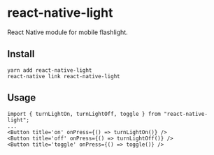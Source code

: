 # react-native-light

React Native module for mobile flashlight. 

## Install

```
yarn add react-native-light
react-native link react-native-light
```

## Usage

```
import { turnLightOn, turnLightOff, toggle } from "react-native-light";
...
<Button title='on' onPress={() => turnLightOn()} />
<Button title='off' onPress={() => turnLightOff()} />
<Button title='toggle' onPress={() => toggle()} />
```

